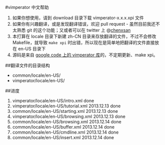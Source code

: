 #vimperator 中文帮助

1. 如果你想使用，请到 download 目录下载 vimperator-x.x.x.xpi 文件
2. 如果你有兴趣翻译，或是发现翻译错误，欢迎 pull request - 虽然目前我还不太熟悉 git 的这个功能；又或者可以在 twitter 上 @[chenxsan](https://twitter.com/chenxsan)
3. 本打算在 locale 目录下新建 zh-CN 目录来存放翻译的文件，不过不会修改 Makefile，就导致 `make xpi` 时出错，所以现在是简单地把翻译的文件直接放在 en-US 目录下
4. 源码是来自 [google code 上的 vimperator 库](http://code.google.com/p/vimperator-labs/source/checkout)的，不定期更新、make xpi。

##翻译文件的目录结构

+ common/locale/en-US/
+ vimperator/locale/en-US/

##进度

1. vimperator/locale/en-US/intro.xml done
2. vimperator/locale/en-US/tutorial.xml 2013.12.13 done
3. common/locale/en-US/starting.xml 2013.12.13 done
4. vimperator/locale/en-US/browsing.xml 2013.12.13 done
5. common/locale/en-US/browsing.xml 2013.12.14 done
6. common/locale/en-US/buffer.xml 2013.12.14 done
7. common/locale/en-US/cmdline.xml 2013.12.14 done
8. common/locale/en-US/insert.xml 2013.12.14 done
